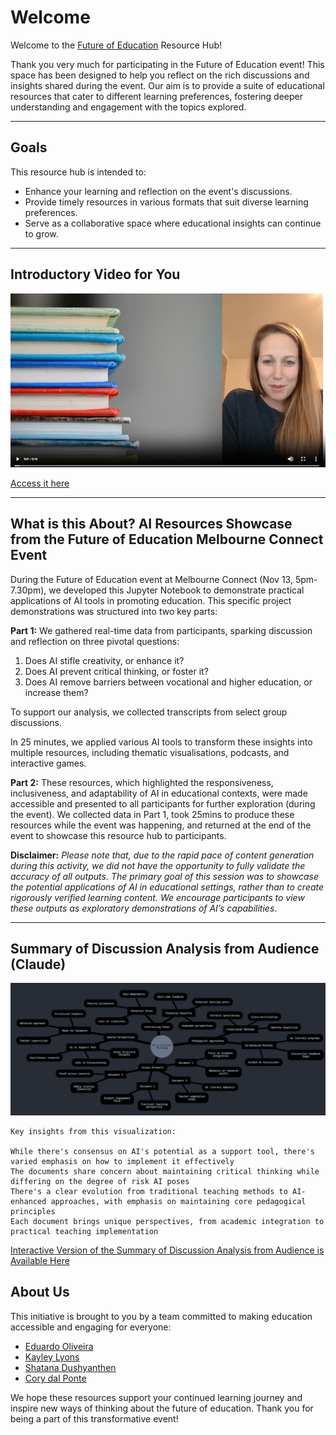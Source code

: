 # Welcome 

Welcome to the [Future of Education](https://melbconnect.com.au/events/the-future-of-education) Resource Hub!

Thank you very much for participating in the Future of Education event! This space has been designed to help you reflect on the rich discussions and insights shared during the event. Our aim is to provide a suite of educational resources that cater to different learning preferences, fostering deeper understanding and engagement with the topics explored.

---

## Goals

This resource hub is intended to:
- Enhance your learning and reflection on the event's discussions.
- Provide timely resources in various formats that suit diverse learning preferences.
- Serve as a collaborative space where educational insights can continue to grow.

---

## Introductory Video for You

![Intro](resources/intro.png)

[Access it here](resources/digitaltwin.mp4)

---

## What is this About? AI Resources Showcase from the Future of Education Melbourne Connect Event

During the Future of Education event at Melbourne Connect (Nov 13, 5pm-7.30pm), we developed this Jupyter Notebook to demonstrate practical applications of AI tools in promoting education. This specific project demonstrations was structured into two key parts:

**Part 1:** We gathered real-time data from participants, sparking discussion and reflection on three pivotal questions:
1. Does AI stifle creativity, or enhance it?
2. Does AI prevent critical thinking, or foster it?
3. Does AI remove barriers between vocational and higher education, or increase them?

To support our analysis, we collected transcripts from select group discussions.

In 25 minutes, we applied various AI tools to transform these insights into multiple resources, including thematic visualisations, podcasts, and interactive games. 

**Part 2:** These resources, which highlighted the responsiveness, inclusiveness, and adaptability of AI in educational contexts, were made accessible and presented to all participants for further exploration (during the event). We collected data in Part 1, took 25mins to produce these resources while the event was happening, and returned at the end of the event to showcase this resource hub to participants.


**Disclaimer:** _Please note that, due to the rapid pace of content generation during this activity, we did not have the opportunity to fully validate the accuracy of all outputs. The primary goal of this session was to showcase the potential applications of AI in educational settings, rather than to create rigorously verified learning content. We encourage participants to view these outputs as exploratory demonstrations of AI’s capabilities_.

---
## Summary of Discussion Analysis from Audience (Claude)

[![Dicussions](resources/discussions.png 'Discussions')](resources/discussions2.png)

```
Key insights from this visualization:

While there's consensus on AI's potential as a support tool, there's varied emphasis on how to implement it effectively
The documents share concern about maintaining critical thinking while differing on the degree of risk AI poses
There's a clear evolution from traditional teaching methods to AI-enhanced approaches, with emphasis on maintaining core pedagogical principles
Each document brings unique perspectives, from academic integration to practical teaching implementation
```

[Interactive Version of the Summary of Discussion Analysis from Audience is Available Here](https://claude.site/artifacts/6f3348ce-9637-4d55-b991-474e358f0720)

## About Us

This initiative is brought to you by a team committed to making education accessible and engaging for everyone:

- [Eduardo Oliveira](https://findanexpert.unimelb.edu.au/profile/653031-eduardo-araujo-oliveira)
- [Kayley Lyons](https://findanexpert.unimelb.edu.au/profile/918571-kayley-lyons) 
- [Shatana Dushyanthen](https://findanexpert.unimelb.edu.au/profile/642166-sathana-dushyanthen) 
- [Cory dal Ponte](https://medicine.unimelb.edu.au/school-structure/medical-education/research/graduate-research-students/cory-dal-ponte)

We hope these resources support your continued learning journey and inspire new ways of thinking about the future of education. Thank you for being a part of this transformative event!